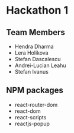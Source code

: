 # Hackathon 1
## Team Members
* Hendra Dharma
* Lera Holikova
* Stefan Dascalescu
* Andrei-Lucian Leahu
* Stefan Ivanus

## NPM packages
* react-router-dom
* react-dom
* react-scripts
* reactjs-popup





